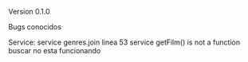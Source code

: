 Version 0.1.0

Bugs conocidos

Service: 
    service genres.join linea 53
    service getFilm() is not a function
    buscar no esta funcionando
    





